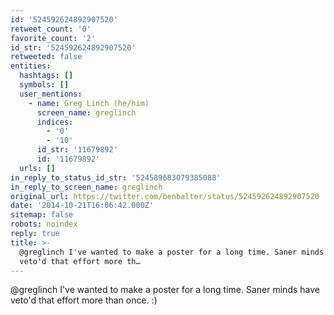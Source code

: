 ```yaml
---
id: '524592624892907520'
retweet_count: '0'
favorite_count: '2'
id_str: '524592624892907520'
retweeted: false
entities:
  hashtags: []
  symbols: []
  user_mentions:
    - name: Greg Linch (he/him)
      screen_name: greglinch
      indices:
        - '0'
        - '10'
      id_str: '11679892'
      id: '11679892'
  urls: []
in_reply_to_status_id_str: '524589683079385088'
in_reply_to_screen_name: greglinch
original_url: https://twitter.com/benbalter/status/524592624892907520
date: '2014-10-21T16:06:42.000Z'
sitemap: false
robots: noindex
reply: true
title: >-
  @greglinch I've wanted to make a poster for a long time. Saner minds have
  veto'd that effort more th…
---
```


@greglinch I've wanted to make a poster for a long time. Saner minds have veto'd that effort more than once. :)
